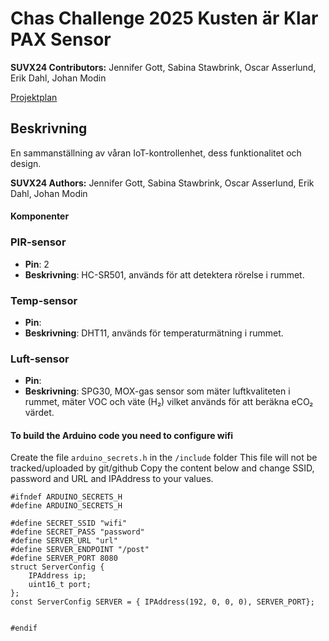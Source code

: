 # Chas Challenge 2025 Kusten är Klar PAX Sensor

**SUVX24 Contributors:** Jennifer Gott, Sabina Stawbrink, Oscar Asserlund, Erik Dahl, Johan Modin

[Projektplan](https://github.com/Kusten-ar-klar-Chas-Challenge-2025/pax/blob/main/PROJEKTPLAN.md)

## Beskrivning

En sammanställning av våran IoT-kontrollenhet, dess funktionalitet och design.

**SUVX24 Authors:** Jennifer Gott, Sabina Stawbrink, Oscar Asserlund, Erik Dahl, Johan Modin

#### Komponenter

### PIR-sensor

- **Pin**: 2
- **Beskrivning**: HC-SR501, används för att detektera rörelse i rummet.

### Temp-sensor

- **Pin**:
- **Beskrivning**: DHT11, används för temperaturmätning i rummet.

### Luft-sensor

- **Pin**:
- **Beskrivning**: SPG30, MOX-gas sensor som mäter luftkvaliteten i rummet, mäter VOC och väte (H₂) vilket används för att beräkna eCO₂ värdet.

#### To build the Arduino code you need to configure wifi

Create the file `arduino_secrets.h` in the `/include` folder
This file will not be tracked/uploaded by git/github
Copy the content below and change SSID, password and URL and IPAddress to your values.

```
#ifndef ARDUINO_SECRETS_H
#define ARDUINO_SECRETS_H

#define SECRET_SSID "wifi"
#define SECRET_PASS "password"
#define SERVER_URL "url"
#define SERVER_ENDPOINT "/post"
#define SERVER_PORT 8080
struct ServerConfig {
    IPAddress ip;
    uint16_t port;
};
const ServerConfig SERVER = { IPAddress(192, 0, 0, 0), SERVER_PORT};


#endif
```

